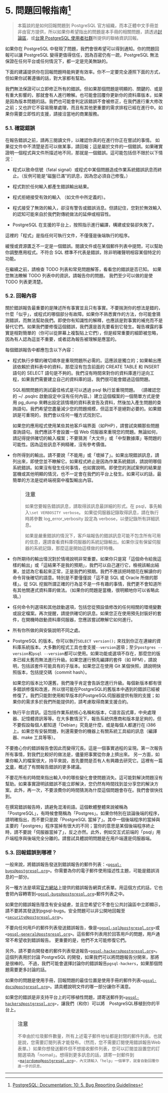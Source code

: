 # 5. 問題回報指南[^1]

> 本篇談的是如何回報問題到 PostgreSQL 官方組織，而本正體中文手冊並非由官方提供，所以如果你希望指出的問題是本手冊的相關問題，請透過[討論區](https://www.gitbook.com/book/pgsql-tw/documents/discussions)，或[台灣 PostgreSQL 使用者社群](https://pgsql-tw.github.io/)所提供的聯絡資訊回報。

如果你在 PostgreSQL 中發現了問題，我們會很希望可以得到通知。你的問題回報可以讓 PostgreSQL 變得更值得信任，因為百密仍有一疏，PostgreSQL 無法保證在任何平台或任何情況下，都一定是完美無缺的。

下面的建議提供你在回報問題時能夠更有效率。你不一定要完全遵照下面的方式，但如果你試著遵循的話，對大家都有幫助。

我們無法保證可以立即修正所有的錯誤。但如果那個問題是明顯的、關鍵的、或是有重大影響的，那就會有人進行瞭解。也可能會回覆你更新你的資料庫版本，如果是因為版本問題的話。我們也可能會判定該錯誤不會被修正，在我們進行重大修改之前；又也許它不容易簡單處理，而且有其他更重要的需求排程已經在進行中。如果你需要立即性的支援，請接洽當地的商業服務。

### 5.1. 確認錯誤

在報告錯誤之前，請再三閱讀文件，以確認你真的在進行你正在嘗試的事情。 如果從文件中不清楚是否可以做某事，請回報；這是屬於文件的一個錯誤。如果確實證明一個程式與文件所描述地不同，那就是一個錯誤。這可能包括但不限於以下情況：

* 程式以致命信號（fatal signal）或程式中某個問題造成作業系統錯誤訊息而終止。（反例可能是“磁盤已滿”的訊息，因為您必須自己修復。）

* 程式對於任何輸入都產生錯誤輸出結果。

* 程式拒絕接受有效的輸入 （如文件中所定義的）。

* 程式接受了無效的輸入，卻沒有警告或錯誤消息。但請記住，您對於無效輸入的認知可能來自於我們對傳統做法的延伸或相容性。

* PostgreSQL 在支援的平台上，按照指示進行編譯，構建或安裝卻失敗了。

這裡的「程式」是指任何可執行文件，不僅僅是後端執行的程序。

緩慢或資源匱乏不一定是一個錯誤。閱讀文件或在某個郵件列表中提問，可以幫助你調整應用程式。不符合 SQL 標準不代表是錯誤，除非明確聲明相容某個特定的功能。

在繼續之前，請檢查 TODO 列表和常見問題解答，看看您的錯誤是否已知。 如果您無法瞭解 TODO 列表中的資訊，請報告你的問題。 我們至少可以做的是使 TODO 列表更清楚。

### 5.2. 回報內容

關於錯誤報告最重要的是陳述所有事實並且只有事實。不要揣測你的想法是錯的，什麼「似乎」，或程式的哪個部分有故障。如果你不熟悉實作的方法，你可能會猜測錯誤，而無法幫助我們。即使你有知識性的解釋，也應該是對事實的補充而不是替代它們。如果我們要修復這個錯誤，我們還是首先要看到它發生。報告裸露的事實是相對簡單的（你可以從屏幕上複製貼上它們），但是經常重要的細節被忽略，因為有人認為這並不重要，或者認為報告被理解是應當的。

每個錯誤報告中都應包含以下內容：

* 程式執行步驟的確切順序是重現問題所必需的。這應該是獨立的；如果輸出應該依賴於資料表中的資料，那麼沒有包含前面的 CREATE TABLE 和 INSERT 語句的 SELECT 語句是不夠的。我們沒有時間來對你的資料庫進行逆向工程，如果我們需要建立自己的資料庫的話，我們很可能會錯過這個問題。

  SQL相關問題的測試最佳格式是可以透過 psql 執行並重現問題。 （請確認您的 ~/ .psqlrc 啟動設定中沒有任何內容。）建立這個檔案的一個簡單方式是使用 pg\_dump 來轉出設定該情境的資料表宣告及資料，然後加入產生問題的查詢語句。我們希望您盡量減少您的問題規模，但這並不是絕對必要的。如果錯誤是可重現的，我們會以任何一種方式找到它。

  如果您的應用程式使用某些其他客戶端界面（如PHP），請嘗試突顯那些問題查詢語句。我們應該不會設置一個 Web 伺服器來重現您的問題。無論如何，請記得提供確切的輸入檔案；不要猜測「大文件」或「中型數據庫」等問題的可能性。因為這些訊息不夠精確，沒有參考價值。

* 你所得到的輸出。請不要說「不能用」或「壞掉了」。如果出現錯誤訊息，請列出來，即使您並不瞭解它。如果程式終止是因為作業系統錯誤，請說明哪個系統錯誤。如果沒有發生任何事情，也如實說明。即使您的測試案例的結果是當機或其他明顯的情況，也不一定會在我們的平台上發生。如果可以的話，最簡單的方法是從終端視窗中複製輸出內容。

  > ### 注意
  >
  > 如果您要報告錯誤訊息，請取得該訊息最詳細的形式。在 psql，事先輸入`\set VERBOSITY verbose`。 如果從伺服器記錄取得訊息，請在執行時將參數 log\_error\_verbosity 設定為 verbose，以便記錄所有詳細訊息。
  >
  > 如果是嚴重錯誤的情況下，客戶端報告的錯誤訊息可能不包含所有可用的信息，還請查看資料庫伺服器的系統記錄輸出。如果你沒有保留伺服器的系統記錄，那麼這是開始這樣做的好時機。

* 你所期待的輸出情況對於情境說明非常重要。如果你只是寫「這個命令給我這樣的輸出」或「這結果不是我的預期」，我們可以自己運行它，檢視該輸出結果，並認為它看起來正常，正是我們的預期。我們不應該把時間花在解讀你的命令背後確切的語意。特別是不要僅僅說「這不是 SQL 或 Oracle 所做的那樣」。從 SQL 挖掘所謂正確的行為並不是一件有趣的事情，我們更不會知道所有其他關連式資料庫的做法。（如果你的問題是當機，很明顯地你可以省略此項。）

* 任何命令列選項和其他啟動選項，包括您從預設值修改的任何相關的環境變數或設定檔案。再次提醒，請提供確切的訊息。如果您正在使用預先封裝好的套件，在開機時啟動資料庫伺服器，您應該嘗試瞭解它如何進行。

* 所有你所做的與安裝說明不同之處。

* PostgreSQL 的版本。你可以執行`SELECT version();` 來找到你正在連線的資料庫系統版本。大多數的程式工具也會支援`--version`選項；至少`postgres --version`和`psql --version`都可以使用。如果功能或選項不存在，那麼您的版本已經太舊而無法進行升級。如果您運行預先編譯的套件（如 RPM），請說明，包括該套件可能具有的子版本。如果您正在使用 Git 某個快照，請說明快照版本，包括提交碼（commit hash）。

  如果您的版本比10還舊，我們幾乎肯定會告訴您進行升級。每個新版本都有很多錯誤修復和改進，所以很可能在PostgreSQL的舊版本中遇到的錯誤已經被修復了。我們只能對使用較早版本的PostgreSQL伺服器提供有限的支援；如果你的需求多於我們所能提供的，請考慮取得商業支援合約。

* 執行平台資訊。這包括作業系統核心名稱和版本，C語言函式庫，中央處理器、記憶體資訊等等。在大多數情況下，報告系統供應商和版本是足夠的，但不要假設每個人都知道「Debian」究竟是什麼，或是每個人都運行在 i386 上。如果您有安裝問題，則還需要你的機器上有關系統工具組的訊息（編譯器、make 工具等等）。

不要擔心你的錯誤報告會因此而變得冗長。這是一個事實過程的呈現。第一次報告所有事情，對我們比較好的做法是，儘量把事實從你身上擠出來。 另一方面，如果你輸入的檔案很大，持平來說，首先要問是否有人有興趣去研究它。這裡有一篇[文章](http://www.chiark.greenend.org.uk/~sgtatham/bugs.html)，概述了有關報告錯誤的更多建議。

不要花所有的時間來指出輸入中的哪些變化會使問題消失。這可能對解決問題沒有幫助。如果事實證明該錯誤不能立即解決，您仍然有時間找到並分享您的解決方案。此外，再一次，不要浪費你的時間猜測為什麼這個問題會存在。我們會很快找到。

在撰寫錯誤報告時，請避免混淆術語。這個軟體整體來說被稱為「PostgreSQL」，有時候會簡稱為「Postgres」。如果你特別在談論後端的程序，請明確指出，而不要只是說「PostgreSQL 當掉了」。其中一個後端程序的當掉與主要的「postgres」程序當掉有很大的不同；當你的意思是某個後端程序終止時，請不要說「伺服器當掉了」，反之亦然。此外，例如交互式前端的「psql」用戶端程序與後端完全分離的。請嘗試具體說明問題是在用戶端還是伺服器端。

### 5.3. 回報錯誤到哪裡？

一般來說，將錯誤報告發送到錯誤報告的郵件列表：`<`[`pgsql-bugs@postgresql.org`](mailto:pgsql-bugs@postgresql.org)`>`。你需要為你的電子郵件使用描述性主題，可能是錯誤消息的一部分。

另一種方法是填寫[官方網站](http://www.postgresql.org)上提供的錯誤報告網頁式表單。用這個方式的話，它也會把內容轉寄到`<`[`pgsql-bugs@postgresql.org`](mailto:pgsql-bugs@postgresql.org)`>`郵件列表之中。

如果您的錯誤報告隱含有安全疑慮，並且您希望它不會在公共討論區中立即顯示，請不要將其發送到pgsql-bugs。安全問題可以非公開地回報至`<`[`security@postgresql.org`](mailto:security@postgresql.org)`>`。

不要向任何用戶的郵件列表發送錯誤報告，像是`<`[`pgsql-sql@postgresql.org`](mailto:pgsql-sql@postgresql.org)`>`或`<`[`pgsql-general@postgresql.org`](mailto:pgsql-general@postgresql.org)`>`。這些郵件列表用於回答用戶的問題，用戶通常不希望收到錯誤報告。 更重要的是，他們不太可能修復它們。

另外，請不要向開發者的郵件列表發送報告`<`[`pgsql-hackers@postgresql.org`](mailto:pgsql-hackers@postgresql.org)`>`。這個列表用於討論 PostgreSQL 的開發，如果我們可以將問題報告分開來，那將是很棒的。 不過，我們可能會選擇討論你的錯誤報告`pgsql-hackers`，如果那個問題需要更多討論的話。

如果你的問題是使用手冊，回報問題的最佳位置是使用手冊的郵件列表`<`[`pgsql-docs@postgresql.org`](mailto:pgsql-docs@postgresql.org)`>`。請具體說明文件的哪一部分讓你不滿意。

如果您的錯誤是非支持平台上的可移植性問題，請寄送郵件到`<`[`pgsql-hackers@postgresql.org`](mailto:pgsql-hackers@postgresql.org)`>`，讓我們（和你）可以將　PostgreSQL移植到你的平台上。

> ### 注意
>
> 不幸由於垃圾郵件數量，所有上述電子郵件地址都是封閉的郵件列表。也就是說，您需要訂閱列表才能發布。（然而，您不需要訂閱使用錯誤報告Web表單。）如果你想發送郵件但不想接收郵件列表，您可以訂閱並設置您的訂閱選項為「nomail」。想得到更多訊息的話，請寄一封郵件到 `<`[`majordomo@postgresql.org`](mailto:majordomo@postgresql.org)`>，內文請輸入「help」一個單字，就會自動回覆你進一步的訊息。`

---

[^1]: [PostgreSQL: Documentation: 10: 5. Bug Reporting Guidelines](https://www.postgresql.org/docs/10/static/bug-reporting.html)

